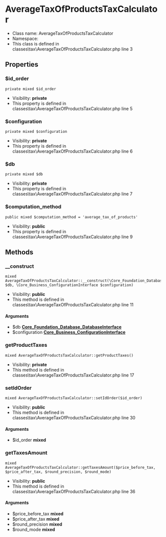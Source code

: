 AverageTaxOfProductsTaxCalculator
===============






* Class name: AverageTaxOfProductsTaxCalculator
* Namespace: 
* This class is defined in classes\tax\AverageTaxOfProductsTaxCalculator.php line 3





Properties
----------


### $id_order

    private mixed $id_order





* Visibility: **private**
* This property is defined in classes\tax\AverageTaxOfProductsTaxCalculator.php line 5


### $configuration

    private mixed $configuration





* Visibility: **private**
* This property is defined in classes\tax\AverageTaxOfProductsTaxCalculator.php line 6


### $db

    private mixed $db





* Visibility: **private**
* This property is defined in classes\tax\AverageTaxOfProductsTaxCalculator.php line 7


### $computation_method

    public mixed $computation_method = 'average_tax_of_products'





* Visibility: **public**
* This property is defined in classes\tax\AverageTaxOfProductsTaxCalculator.php line 9


Methods
-------


### __construct

    mixed AverageTaxOfProductsTaxCalculator::__construct(\Core_Foundation_Database_DatabaseInterface $db, \Core_Business_ConfigurationInterface $configuration)





* Visibility: **public**
* This method is defined in classes\tax\AverageTaxOfProductsTaxCalculator.php line 11


#### Arguments
* $db **[Core_Foundation_Database_DatabaseInterface](Core_Foundation_Database_DatabaseInterface)**
* $configuration **[Core_Business_ConfigurationInterface](Core_Business_ConfigurationInterface)**



### getProductTaxes

    mixed AverageTaxOfProductsTaxCalculator::getProductTaxes()





* Visibility: **private**
* This method is defined in classes\tax\AverageTaxOfProductsTaxCalculator.php line 17




### setIdOrder

    mixed AverageTaxOfProductsTaxCalculator::setIdOrder($id_order)





* Visibility: **public**
* This method is defined in classes\tax\AverageTaxOfProductsTaxCalculator.php line 30


#### Arguments
* $id_order **mixed**



### getTaxesAmount

    mixed AverageTaxOfProductsTaxCalculator::getTaxesAmount($price_before_tax, $price_after_tax, $round_precision, $round_mode)





* Visibility: **public**
* This method is defined in classes\tax\AverageTaxOfProductsTaxCalculator.php line 36


#### Arguments
* $price_before_tax **mixed**
* $price_after_tax **mixed**
* $round_precision **mixed**
* $round_mode **mixed**


